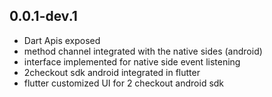 ## 0.0.1-dev.1

* Dart Apis exposed
* method channel integrated with the native sides (android)
* interface implemented for native side event listening
* 2checkout sdk android integrated in flutter
* flutter customized UI for 2 checkout android sdk

